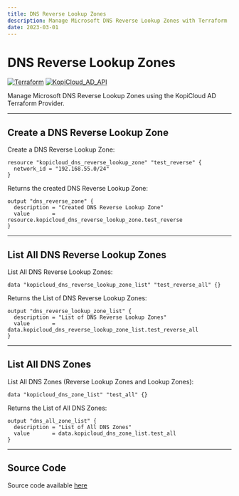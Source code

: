 ```yaml
---
title: DNS Reverse Lookup Zones
description: Manage Microsoft DNS Reverse Lookup Zones with Terraform
date: 2023-03-01
---
```


# DNS Reverse Lookup Zones
[![Terraform](https://img.shields.io/badge/terraform-v1.3+-blue.svg)](https://www.terraform.io/downloads.html) [![KopiCloud_AD_API](https://img.shields.io/badge/kopiCloud_ad-v1.0+-blueviolet.svg)](https://www.kopicloud-ad-api.com)

Manage Microsoft DNS Reverse Lookup Zones using the KopiCloud AD Terraform Provider.

----

## Create a DNS Reverse Lookup Zone

Create a DNS Reverse Lookup Zone:

```
resource "kopicloud_dns_reverse_lookup_zone" "test_reverse" {
  network_id = "192.168.55.0/24"
}
```

Returns the created DNS Reverse Lookup Zone:

```
output "dns_reverse_zone" {
  description = "Created DNS Reverse Lookup Zone"
  value       = resource.kopicloud_dns_reverse_lookup_zone.test_reverse
}
```

----

## List All DNS Reverse Lookup Zones

List All DNS Reverse Lookup Zones:

```
data "kopicloud_dns_reverse_lookup_zone_list" "test_reverse_all" {}
```


Returns the List of DNS Reverse Lookup Zones:

```
output "dns_reverse_lookup_zone_list" {
  description = "List of DNS Reverse Lookup Zones"
  value       = data.kopicloud_dns_reverse_lookup_zone_list.test_reverse_all
}
```

----

## List All DNS Zones

List All DNS Zones (Reverse Lookup Zones and Lookup Zones):

```
data "kopicloud_dns_zone_list" "test_all" {}
```

Returns the List of All DNS Zones:

```
output "dns_all_zone_list" {
  description = "List of All DNS Zones"
  value       = data.kopicloud_dns_zone_list.test_all
}
```

----

## Source Code

Source code available [here](https://github.com/KopiCloud-AD-API/terraform-kopicloud-ad-api-dns-zones)
